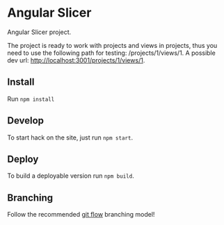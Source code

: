 Angular Slicer
==============


Angular Slicer project.

The project is ready to work with projects and views in projects, thus you need to use the following
path for testing: /projects/1/views/1.
A possible dev url: [http://localhost:3001/projects/1/views/1](http://localhost:3001/projects/1/views/1).

## Install

 Run `npm install`

## Develop

  To start hack on the site, just run `npm start`.

## Deploy

  To build a deployable version run `npm build`.

## Branching

  Follow the recommended [git flow](http://nvie.com/posts/a-successful-git-branching-model/) branching model!
